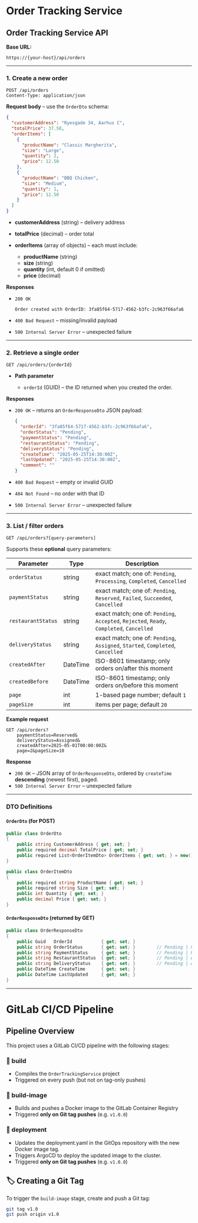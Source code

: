 # Order Tracking Service

## Order Tracking Service API

**Base URL:**

```
https://{your-host}/api/orders
```

---

### 1. Create a new order

```http
POST /api/orders
Content-Type: application/json
```

**Request body** – use the `OrderDto` schema:

```json
{
  "customerAddress": "Ryesgade 34, Aarhus C",
  "totalPrice": 37.50,
  "orderItems": [
    {
      "productName": "Classic Margherita",
      "size": "Large",
      "quantity": 2,
      "price": 12.50
    },
    {
      "productName": "BBQ Chicken",
      "size": "Medium",
      "quantity": 1,
      "price": 12.50
    }
  ]
}
```

* **customerAddress** (string) – delivery address
* **totalPrice** (decimal) – order total
* **orderItems** (array of objects) – each must include:

    * **productName** (string)
    * **size** (string)
    * **quantity** (int, default 0 if omitted)
    * **price** (decimal)

**Responses**

* `200 OK`

  ```text
  Order created with OrderID: 3fa85f64-5717-4562-b3fc-2c963f66afa6
  ```
* `400 Bad Request` – missing/invalid payload
* `500 Internal Server Error` – unexpected failure

---

### 2. Retrieve a single order

```http
GET /api/orders/{orderId}
```

* **Path parameter**

    * `orderId` (GUID) – the ID returned when you created the order.

**Responses**

* `200 OK` – returns an `OrderResponseDto` JSON payload:

  ```json
  {
    "orderId": "3fa85f64-5717-4562-b3fc-2c963f66afa6",
    "orderStatus": "Pending",
    "paymentStatus": "Pending",
    "restaurantStatus": "Pending",
    "deliveryStatus": "Pending",
    "createTime": "2025-05-25T14:30:00Z",
    "lastUpdated": "2025-05-25T14:30:00Z",
    "comment": ""
  }
  ```

* `400 Bad Request` – empty or invalid GUID

* `404 Not Found` – no order with that ID

* `500 Internal Server Error` – unexpected failure

---

### 3. List / filter orders

```http
GET /api/orders?[query-parameters]
```

Supports these **optional** query parameters:

| Parameter          | Type     | Description                                                                               |
| ------------------ | -------- | ----------------------------------------------------------------------------------------- |
| `orderStatus`      | string   | exact match; one of: `Pending`, `Processing`, `Completed`, `Cancelled`                    |
| `paymentStatus`    | string   | exact match; one of: `Pending`, `Reserved`, `Failed`, `Succeeded`, `Cancelled`            |
| `restaurantStatus` | string   | exact match; one of: `Pending`, `Accepted`, `Rejected`, `Ready`, `Completed`, `Cancelled` |
| `deliveryStatus`   | string   | exact match; one of: `Pending`, `Assigned`, `Started`, `Completed`, `Cancelled`           |
| `createdAfter`     | DateTime | ISO-8601 timestamp; only orders on/after this moment                                      |
| `createdBefore`    | DateTime | ISO-8601 timestamp; only orders on/before this moment                                     |
| `page`             | int      | 1-based page number; default `1`                                                          |
| `pageSize`         | int      | items per page; default `20`                                                              |

**Example request**

```
GET /api/orders?
    paymentStatus=Reserved&
    deliveryStatus=Assigned&
    createdAfter=2025-05-01T00:00:00Z&
    page=2&pageSize=10
```

**Response**

* `200 OK` – JSON array of `OrderResponseDto`, ordered by `createTime` **descending** (newest first), paged.
* `500 Internal Server Error` – unexpected failure

---

### DTO Definitions

#### `OrderDto` (for POST)

```csharp
public class OrderDto
{
    public string CustomerAddress { get; set; }
    public required decimal TotalPrice { get; set; }
    public required List<OrderItemDto> OrderItems { get; set; } = new();
}

public class OrderItemDto
{
    public required string ProductName { get; set; }
    public required string Size { get; set; }
    public int Quantity { get; set; }
    public decimal Price { get; set; }
}
```

#### `OrderResponseDto` (returned by GET)

```csharp
public class OrderResponseDto
{
    public Guid   OrderId           { get; set; }
    public string OrderStatus       { get; set; }        // Pending | Processing | Completed | Cancelled
    public string PaymentStatus     { get; set; }        // Pending | Reserved | Failed | Succeeded | Cancelled
    public string RestaurantStatus  { get; set; }        // Pending | Accepted | Rejected | Ready | Completed | Cancelled
    public string DeliveryStatus    { get; set; }        // Pending | Assigned | Started | Completed | Cancelled
    public DateTime CreateTime      { get; set; }
    public DateTime LastUpdated     { get; set; }
}

```

---

# GitLab CI/CD Pipeline

## Pipeline Overview

This project uses a GitLab CI/CD pipeline with the following stages:

### 🔨 build
- Compiles the `OrderTrackingService` project
- Triggered on every push (but not on tag-only pushes)

### 🐳 build-image
- Builds and pushes a Docker image to the GitLab Container Registry
- Triggered **only on Git tag pushes** (e.g. `v1.0.0`)

### 🚀 deployment
- Updates the deployment.yaml in the GitOps repository with the new Docker image tag.
- Triggers ArgoCD to deploy the updated image to the cluster.
- Triggered **only on Git tag pushes** (e.g. `v1.0.0`)

## 🏷️ Creating a Git Tag

To trigger the `build-image` stage, create and push a Git tag:

```bash
git tag v1.0
git push origin v1.0
